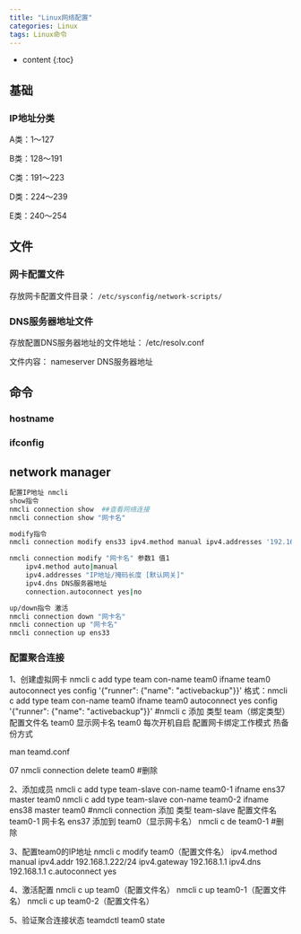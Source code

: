 ```yaml
---
title: "Linux网络配置"
categories: Linux
tags: Linux命令
---
```


* content
{:toc}

## 基础

### IP地址分类

A类：1～127

B类：128～191

C类：191～223

D类：224～239

E类：240～254



## 文件

### 网卡配置文件
存放网卡配置文件目录： `/etc/sysconfig/network-scripts/`

### DNS服务器地址文件
存放配置DNS服务器地址的文件地址：
/etc/resolv.conf

文件内容：
nameserver DNS服务器地址

## 命令
### hostname

### ifconfig

## network manager

```bash
配置IP地址 nmcli
show指令
nmcli connection show  ##查看网络连接
nmcli connection show "网卡名"

modify指令
nmcli connection modify ens33 ipv4.method manual ipv4.addresses '192.168.1.222/24 192.168.1.1' connection.autoconnect yes

nmcli connection modify "网卡名" 参数1 值1
	ipv4.method auto|manual
	ipv4.addresses "IP地址/掩码长度 [默认网关]"
	ipv4.dns DNS服务器地址
	connection.autoconnect yes|no

up/down指令 激活
nmcli connection down "网卡名"
nmcli connection up "网卡名"
nmcli connection up ens33
```

### 配置聚合连接

1、创建虚拟网卡
nmcli c add type team con-name team0 ifname team0 autoconnect yes config '{"runner": {"name": "activebackup"}}'
格式：nmcli c add type team con-name team0 ifname team0 autoconnect yes config 
  '{"runner": {"name": "activebackup"}}'
#nmcli c 添加 类型 team（绑定类型） 配置文件名 team0 显示网卡名 team0 每次开机自启 配置网卡绑定工作模式 热备份方式

man teamd.conf

07
nmcli connection delete team0  #删除

2、添加成员
nmcli c add type team-slave con-name team0-1 ifname ens37 master team0
nmcli c add type team-slave con-name team0-2 ifname ens38 master team0
#nmcli connection 添加 类型 team-slave 配置文件名 team0-1 网卡名 ens37 添加到 team0（显示网卡名）
nmcli c de team0-1  #删除

3、配置team0的IP地址
nmcli c modify team0（配置文件名） ipv4.method manual ipv4.addr 192.168.1.222/24 ipv4.gateway 192.168.1.1 ipv4.dns 192.168.1.1 c.autoconnect yes

4、激活配置
nmcli c up team0（配置文件名）
nmcli c up team0-1（配置文件名）
nmcli c up team0-2（配置文件名）

5、验证聚合连接状态
teamdctl team0 state

